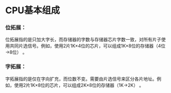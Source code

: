 # CPU基本组成



### 位拓展：

位拓展指的是只加大字长，而存储器的字数与存储器芯片字数一致，对所有片子使用共同片选信号。例如，使用2片1K×4位的芯片，可以组成1K×8位的存储器（4位→8位）
。
### 字拓展：

字拓展指的是仅在字向扩充，而位数不变。需要由片选信号来区分各片地址。例如，使用2片1K×8位的芯片，可以组成2K×8位的存储器（1K→2K）
。
